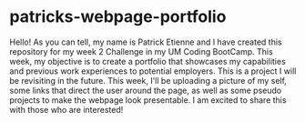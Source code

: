 # patricks-webpage-portfolio

Hello! As you can tell, my name is Patrick Etienne and I have created this repository for my week 2 Challenge in my UM Coding BootCamp.
This week, my objective is to create a portfolio that showcases my capabilities and previous work experiences to potential employers.
This is a project I will be revisiting in the future. This week, I'll be uploading a picture of my self, some links that direct the user around the page,
as well as some pseudo projects to make the webpage look presentable.
I am excited to share this with those who are interested!
